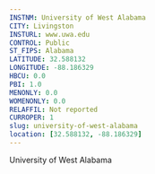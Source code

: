 ```yaml
---
INSTNM: University of West Alabama
CITY: Livingston
INSTURL: www.uwa.edu
CONTROL: Public
ST_FIPS: Alabama
LATITUDE: 32.588132
LONGITUDE: -88.186329
HBCU: 0.0
PBI: 1.0
MENONLY: 0.0
WOMENONLY: 0.0
RELAFFIL: Not reported
CURROPER: 1
slug: university-of-west-alabama
location: [32.588132, -88.186329]
---
```

University of West Alabama